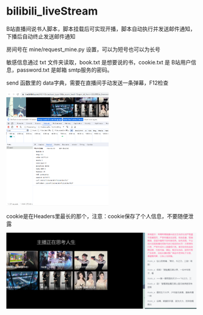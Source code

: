 # bilibili_liveStream
B站直播间说书人脚本，脚本挂载后可实现开播，脚本自动执行并发送邮件通知，下播后自动终止发送邮件通知

房间号在 mine/request_mine.py 设置，可以为短号也可以为长号

敏感信息通过 txt 文件夹读取，book.txt 是想要说的书，cookie.txt 是 B站用户信息，password.txt 是邮箱 smtp服务的密码。

send 函数里的 data字典，需要在直播间手动发送一条弹幕，F12检查

<img alt="img.png" height="300" src="img/img.png" />

cookie是在Headers里最长的那个，注意：cookie保存了个人信息，不要随便泄露

<img alt="img_1.png" height="200" src="img/img_1.png" />